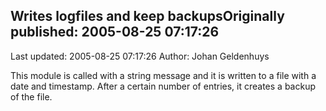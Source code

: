 ## Writes logfiles and keep backupsOriginally published: 2005-08-25 07:17:26 
Last updated: 2005-08-25 07:17:26 
Author: Johan Geldenhuys 
 
This module is called with a string message and it is written to a file with a date and timestamp. After a certain number of entries, it creates a backup of the file.